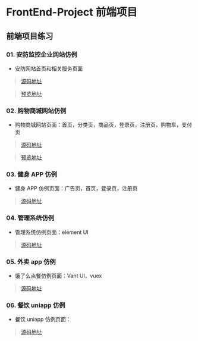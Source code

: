 # FrontEnd-Project 前端项目

## 前端项目练习

### 01. 安防监控企业网站仿例

-   安防网站首页和相关服务页面

> [源码地址](https://github.com/EvenfallDew/FrontEnd-Projects/tree/main/security_monitoring)

> [预览地址](https://evenfalldew.github.io/FrontEnd-Projects/security_monitoring/index.html)

### 02. 购物商城网站仿例

-   购物商城网站页面：首页，分类页，商品页，登录页，注册页，购物车，支付页

> [源码地址](https://github.com/EvenfallDew/FrontEnd-Projects/tree/main/lego_shopping)

> [预览地址](https://evenfalldew.github.io/FrontEnd-Projects/lego_shopping/index.html)

### 03. 健身 APP 仿例

-   健身 APP 仿例页面：广告页，首页，登录页，注册页

> [源码地址](https://github.com/EvenfallDew/FrontEnd-Projects/tree/main/fitness_app)

### 04. 管理系统仿例

-   管理系统仿例页面：element UI

> [源码地址](https://github.com/EvenfallDew/FrontEnd-Projects/tree/main/takeaway_manager)

### 05. 外卖 app 仿例

-   饿了么点餐仿例页面：Vant UI，vuex

> [源码地址](https://github.com/EvenfallDew/FrontEnd-Projects/tree/main/takeaway_app)

### 06. 餐饮 uniapp 仿例

-   餐饮 uniapp 仿例页面：

> [源码地址](https://github.com/EvenfallDew/FrontEnd-Projects/tree/main/foods_app)
